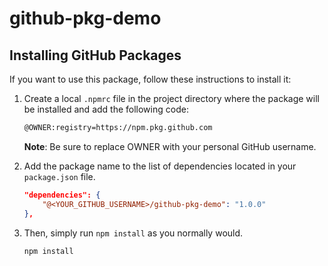 # github-pkg-demo

## Installing GitHub Packages

If you want to use this package, follow these instructions to install it:

1. Create a local `.npmrc` file in the project directory where the package will be installed and add the following code:

    ```sh
    @OWNER:registry=https://npm.pkg.github.com
    ```

    **Note**: Be sure to replace OWNER with your personal GitHub username.

2. Add the package name to the list of dependencies located in your `package.json` file.

    ```json
    "dependencies": {
        "@<YOUR_GITHUB_USERNAME>/github-pkg-demo": "1.0.0"
    },
    ```

3. Then, simply run `npm install` as you normally would.

    ```sh
    npm install
    ```

